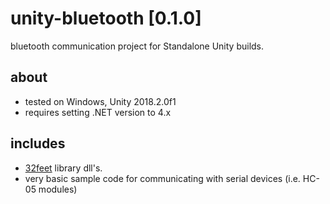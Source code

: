 # unity-bluetooth [0.1.0]

bluetooth communication project for Standalone Unity builds.

## about
- tested on Windows, Unity 2018.2.0f1
- requires setting .NET version to 4.x

## includes
- [32feet](https://github.com/inthehand/32feet) library dll's.
- very basic sample code for communicating with serial devices (i.e. HC-05 modules)

